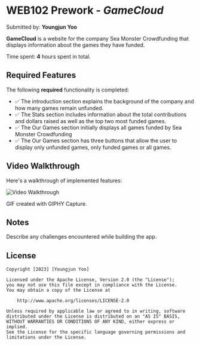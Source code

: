 # WEB102 Prework - *GameCloud*

Submitted by: **Youngjun Yoo**

**GameCloud** is a website for the company Sea Monster Crowdfunding that displays information about the games they have funded.

Time spent: **4** hours spent in total.

## Required Features

The following **required** functionality is completed:

* ✅ The introduction section explains the background of the company and how many games remain unfunded.
* ✅ The Stats section includes information about the total contributions and dollars raised as well as the top two most funded games.
* ✅ The Our Games section initially displays all games funded by Sea Monster Crowdfunding
* ✅ The Our Games section has three buttons that allow the user to display only unfunded games, only funded games or all games.

<!--The following **optional** features are implemented:

* [ ] List anything else that you can get done to improve the app functionality!-->

## Video Walkthrough

Here's a walkthrough of implemented features:

<img src='assets/web102_prework.gif' title='Video Walkthrough' width='' alt='Video Walkthrough' />

<!-- Replace this with whatever GIF tool you used! -->
GIF created with GIPHY Capture.  
<!-- Recommended tools:
[Kap](https://getkap.co/) for macOS
[ScreenToGif](https://www.screentogif.com/) for Windows
[peek](https://github.com/phw/peek) for Linux. -->

## Notes

Describe any challenges encountered while building the app.

## License

    Copyright [2023] [Youngjun Yoo]

    Licensed under the Apache License, Version 2.0 (the "License");
    you may not use this file except in compliance with the License.
    You may obtain a copy of the License at

        http://www.apache.org/licenses/LICENSE-2.0

    Unless required by applicable law or agreed to in writing, software
    distributed under the License is distributed on an "AS IS" BASIS,
    WITHOUT WARRANTIES OR CONDITIONS OF ANY KIND, either express or implied.
    See the License for the specific language governing permissions and
    limitations under the License.
